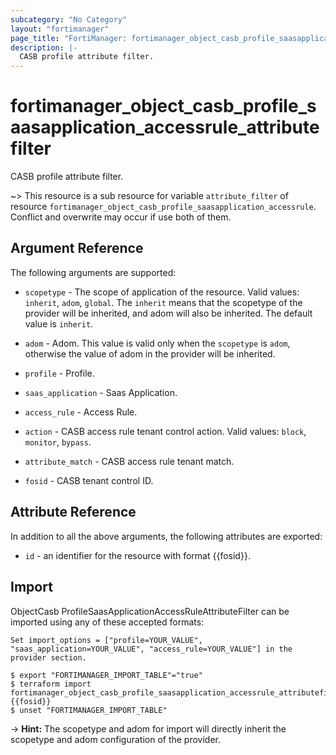 ```yaml
---
subcategory: "No Category"
layout: "fortimanager"
page_title: "FortiManager: fortimanager_object_casb_profile_saasapplication_accessrule_attributefilter"
description: |-
  CASB profile attribute filter.
---
```


# fortimanager_object_casb_profile_saasapplication_accessrule_attributefilter
CASB profile attribute filter.

~> This resource is a sub resource for variable `attribute_filter` of resource `fortimanager_object_casb_profile_saasapplication_accessrule`. Conflict and overwrite may occur if use both of them.



## Argument Reference


The following arguments are supported:

* `scopetype` - The scope of application of the resource. Valid values: `inherit`, `adom`, `global`. The `inherit` means that the scopetype of the provider will be inherited, and adom will also be inherited. The default value is `inherit`.
* `adom` - Adom. This value is valid only when the `scopetype` is `adom`, otherwise the value of adom in the provider will be inherited.
* `profile` - Profile.
* `saas_application` - Saas Application.
* `access_rule` - Access Rule.

* `action` - CASB access rule tenant control action. Valid values: `block`, `monitor`, `bypass`.

* `attribute_match` - CASB access rule tenant match.
* `fosid` - CASB tenant control ID.


## Attribute Reference

In addition to all the above arguments, the following attributes are exported:
* `id` - an identifier for the resource with format {{fosid}}.

## Import

ObjectCasb ProfileSaasApplicationAccessRuleAttributeFilter can be imported using any of these accepted formats:
```
Set import_options = ["profile=YOUR_VALUE", "saas_application=YOUR_VALUE", "access_rule=YOUR_VALUE"] in the provider section.

$ export "FORTIMANAGER_IMPORT_TABLE"="true"
$ terraform import fortimanager_object_casb_profile_saasapplication_accessrule_attributefilter.labelname {{fosid}}
$ unset "FORTIMANAGER_IMPORT_TABLE"
```
-> **Hint:** The scopetype and adom for import will directly inherit the scopetype and adom configuration of the provider.
